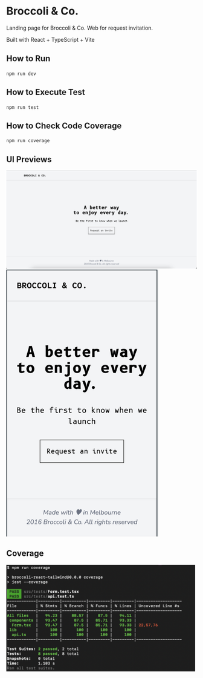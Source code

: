 # Broccoli & Co. 

Landing page for Broccoli & Co. Web for request invitation.

Built with React + TypeScript + Vite

## How to Run

`npm run dev`

## How to Execute Test

`npm run test`

## How to Check Code Coverage

`npm run coverage`

## UI Previews

<img src="assets/preview1.png" width="700" />

<img src="assets/preview2.png" width="400" />

## Coverage

<img src="assets/coverage.png" width="500">
